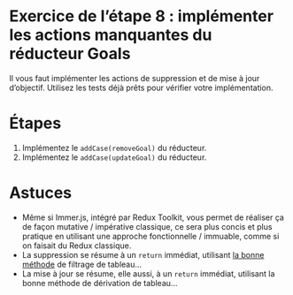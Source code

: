 # Exercice de l’étape 8 : implémenter les actions manquantes du réducteur Goals

Il vous faut implémenter les actions de suppression et de mise à jour d’objectif. Utilisez les tests déjà prêts pour vérifier votre implémentation.

# Étapes

1. Implémentez le `addCase(removeGoal)` du réducteur.
2. Implémentez le `addCase(updateGoal)` du réducteur.

# Astuces

- Même si Immer.js, intégré par Redux Toolkit, vous permet de réaliser ça de façon mutative / impérative classique, ce sera plus concis et plus pratique en utilisant une approche fonctionnelle / immuable, comme si on faisait du Redux classique.
- La suppression se résume à un `return` immédiat, utilisant [la bonne méthode](https://developer.mozilla.org/fr/docs/Web/JavaScript/Reference/Objets_globaux/Array#Instances_d'Array) de filtrage de tableau…
- La mise à jour se résume, elle aussi, à un `return` immédiat, utilisant la bonne méthode de dérivation de tableau…
